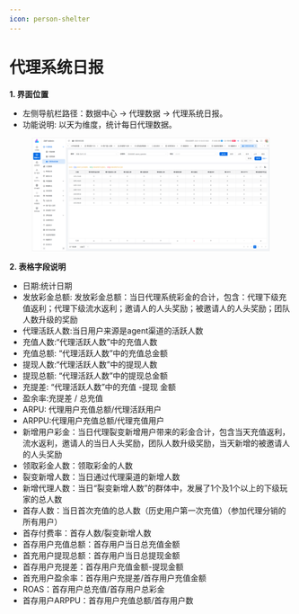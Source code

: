 ```yaml
---
icon: person-shelter
---
```


# 代理系统日报

**1. 界面位置**

* 左侧导航栏路径：数据中心 → 代理数据 → 代理系统日报。
* 功能说明: 以天为维度，统计每日代理数据。

<figure><img src="../../.gitbook/assets/image (48).png" alt=""><figcaption></figcaption></figure>

**2. 表格字段说明**

* 日期:统计日期
* 发放彩金总额: 发放彩金总额：当日代理系统彩金的合计，包含：代理下级充值返利；代理下级流水返利；邀请人的人头奖励；被邀请人的人头奖励；团队人数升级的奖励
* 代理活跃人数:当日用户来源是agent渠道的活跃人数
* 充值人数:“代理活跃人数”中的充值人数
* 充值总额: “代理活跃人数”中的充值总金额
* 提现人数:“代理活跃人数”中的提现人数
* 提现总额: “代理活跃人数”中的提现总金额
* 充提差: “代理活跃人数”中的充值 -提现 金额
* 盈余率:充提差 / 总充值
* ARPU: 代理用户充值总额/代理活跃用户
* ARPPU:代理用户充值总额/代理充值用户
* 新增用户彩金：当日代理裂变新增用户带来的彩金合计，包含当天充值返利，流水返利，邀请人的当日人头奖励，团队人数升级奖励，当天新增的被邀请人的人头奖励
* 领取彩金人数：领取彩金的人数
* 裂变新增人数：当日通过代理渠道的新增人数
* 新增代理人数：当日“裂变新增人数”的群体中，发展了1个及1个以上的下级玩家的总人数
* 首存人数：当日首次充值的总人数（历史用户第一次充值）（参加代理分销的所有用户）
* 首存付费率：首存人数/裂变新增人数
* 首存用户充值总额：首存用户当日总充值金额
* 首充用户提现总额：首存用户当日总提现金额
* 首存用户充提差：首存用户充值金额-提现金额
* 首充用户盈余率：首存用户充提差/首存用户充值金额
* ROAS：首存用户总充值/首存用户总彩金
* 首存用户ARPPU：首存用户充值总额/首存用户数
